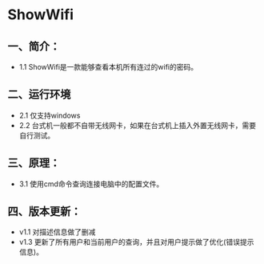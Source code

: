 # ShowWifi

## 一、简介：
-    1.1 ShowWifi是一款能够查看本机所有连过的wifi的密码。

## 二、运行环境
-   2.1 仅支持windows
-   2.2 台式机一般都不自带无线网卡，如果在台式机上插入外置无线网卡，需要自行测试。

## 三、原理：
-   3.1 使用cmd命令查询连接电脑中的配置文件。

## 四、版本更新：
-   v1.1 对描述信息做了删减
-   v1.3  更新了所有用户和当前用户的查询，并且对用户提示做了优化(错误提示信息)。
   
